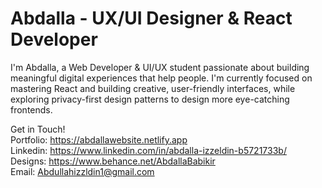 # Abdalla - UX/UI Designer & React Developer


I'm Abdalla, a Web Developer & UI/UX student passionate about building meaningful digital experiences that help people.
I'm currently focused on mastering React and building creative, user-friendly interfaces, while exploring privacy-first design patterns to design more eye-catching frontends.





Get in Touch! </br>
Portfolio: https://abdallawebsite.netlify.app</br>
Linkedin: https://www.linkedin.com/in/abdalla-izzeldin-b5721733b/<br/>
Designs: https://www.behance.net/AbdallaBabikir</br>
Email: Abdullahizzldin1@gmail.com</br>


